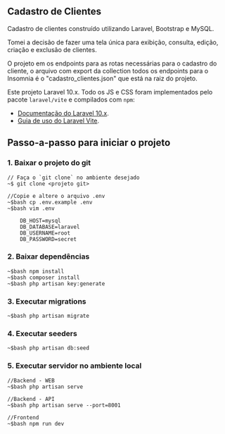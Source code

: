 ## Cadastro de Clientes

Cadastro de clientes construído utilizando Laravel, Bootstrap e MySQL.

Tomei a decisão de fazer uma tela única para exibição, consulta, edição, criação e exclusão de clientes.

O projeto em os endpoints para as rotas necessárias para o cadastro do cliente, o arquivo com export da collection todos os endpoints para o Insomnia é o "cadastro_clientes.json" que está na raiz do projeto.

Este projeto Laravel 10.x. Todo os JS e CSS foram implementados pelo pacote `laravel/vite` e compilados com `npm`:

- [Documentação do Laravel 10.x](https://laravel.com/docs/10.x).
- [Guia de uso do Laravel Vite](https://laravel.com/docs/10.x/vite).


## Passo-a-passo para iniciar o projeto

### 1. Baixar o projeto do git
```
// Faça o `git clone` no ambiente desejado
~$ git clone <projeto git>

//Copie e altere o arquivo .env
~$bash cp .env.example .env
~$bash vim .env

    DB_HOST=mysql
    DB_DATABASE=laravel
    DB_USERNAME=root
    DB_PASSWORD=secret

```

### 2. Baixar dependências
```
~$bash npm install
~$bash composer install
~$bash php artisan key:generate
```

### 3. Executar migrations
```
~$bash php artisan migrate
```

### 4. Executar seeders
```
~$bash php artisan db:seed
```

### 5. Executar servidor no ambiente local
```
//Backend - WEB
~$bash php artisan serve

//Backend - API
~$bash php artisan serve --port=8001

//Frontend
~$bash npm run dev
```
